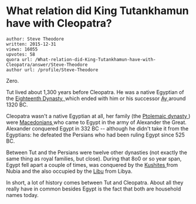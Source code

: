 # What relation did King Tutankhamun have with Cleopatra?

	author: Steve Theodore
	written: 2015-12-31
	views: 16055
	upvotes: 58
	quora url: /What-relation-did-King-Tutankhamun-have-with-Cleopatra/answer/Steve-Theodore
	author url: /profile/Steve-Theodore


Zero. 

Tut lived about 1,300 years before Cleopatra. He was a native Egyptian of the [Eighteenth Dynasty, ](https://en.wikipedia.org/wiki/Eighteenth_Dynasty_of_Egypt)which ended with him or his successor [Ay ](https://en.wikipedia.org/wiki/Ay)around 1320 BC.

[ ](https://en.wikipedia.org/wiki/Eighteenth_Dynasty_of_Egypt)Cleopatra wasn't a native Egyptian at all, her family (the [Ptolemaic dynasty ](https://en.wikipedia.org/wiki/Ptolemaic_dynasty)) were [Macedonians ](https://en.wikipedia.org/wiki/Ancient_Macedonians)who came to Egypt in the army of Alexander the Great. Alexander conquered Egypt in 332 BC -- although he didn't take it from the Egyptians: he defeated the Persians who had been ruling Egypt since 525 BC. 

Between Tut and the Persians were twelve other dynasties (not exactly the same thing as royal families, but close). During that 8o0 or so year span, Egypt fell apart a couple of times, was conquered by the [Kushites ](https://en.wikipedia.org/wiki/Twenty-fifth_Dynasty_of_Egypt)from Nubia and the also occupied by the [Libu](https://en.wikipedia.org/wiki/Libu) from Libya. 

In short, a lot of history comes between Tut and Cleopatra. About all they really have in common besides Egypt is the fact that both are household names today.

